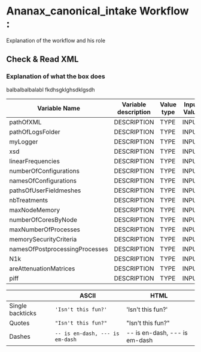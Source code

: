 # Ananax_canonical_intake Workflow :

Explanation of the workflow and his role

## Check & Read XML

### Explanation of what the box does

balbalbalbalabl fkdhsgklghsdklgsdh

| Variable Name | Variable description | Value type | Input Value | Output Value |
| ------ | ------ | ------ | ------ |  ------ |
| pathOfXML | DESCRIPTION | TYPE | INPUT | OUTPUT |
| pathOfLogsFolder | DESCRIPTION | TYPE | INPUT | OUTPUT |
| myLogger | DESCRIPTION | TYPE | INPUT | OUTPUT |
| xsd | DESCRIPTION | TYPE | INPUT | OUTPUT |
| linearFrequencies | DESCRIPTION | TYPE | INPUT | OUTPUT |
| numberOfConfigurations | DESCRIPTION | TYPE | INPUT | OUTPUT |
| namesOfConfigurations | DESCRIPTION | TYPE | INPUT | OUTPUT |
| pathsOfUserFieldmeshes | DESCRIPTION | TYPE | INPUT | OUTPUT |
| nbTreatments | DESCRIPTION | TYPE | INPUT | OUTPUT |
| maxNodeMemory | DESCRIPTION | TYPE | INPUT | OUTPUT |
| numberOfCoresByNode | DESCRIPTION | TYPE | INPUT | OUTPUT |
| maxNumberOfProcesses | DESCRIPTION | TYPE | INPUT | OUTPUT |
| memorySecurityCriteria | DESCRIPTION | TYPE | INPUT | OUTPUT |
| namesOfPostprocessingProcesses | DESCRIPTION | TYPE | INPUT | OUTPUT |
| N1k | DESCRIPTION | TYPE | INPUT | OUTPUT |
| areAttenuationMatrices | DESCRIPTION | TYPE | INPUT | OUTPUT |
| piff | DESCRIPTION | TYPE | INPUT | OUTPUT |


|                |ASCII                          |HTML                         |
|----------------|-------------------------------|-----------------------------|
|Single backticks|`'Isn't this fun?'`            |'Isn't this fun?'            |
|Quotes          |`"Isn't this fun?"`            |"Isn't this fun?"            |
|Dashes          |`-- is en-dash, --- is em-dash`|-- is en-dash, --- is em-dash|


